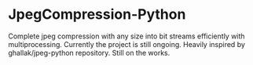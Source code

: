 # JpegCompression-Python
Complete jpeg compression with any size into bit streams efficiently with multiprocessing. Currently the project is still ongoing.  Heavily inspired by ghallak/jpeg-python repository. Still on the works.

